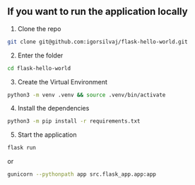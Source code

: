 ## If you want to run the application locally


1. Clone the repo
```sh
git clone git@github.com:igorsilvaj/flask-hello-world.git
```

2. Enter the folder
```sh
cd flask-hello-world
```
3. Create the Virtual Environment
```sh
python3 -m venv .venv && source .venv/bin/activate
```

4. Install the dependencies
```sh
python3 -m pip install -r requirements.txt
```

5. Start the application
```sh
flask run
```
or
```sh
gunicorn --pythonpath app src.flask_app.app:app
```
